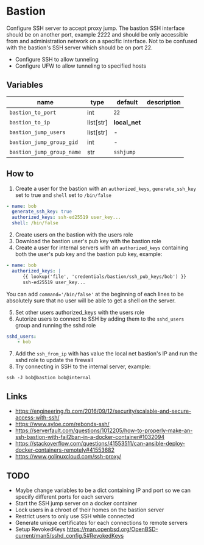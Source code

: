 # Bastion

Configure SSH server to accept proxy jump. The bastion SSH interface should be on another port, example 2222 and should be only accessible from and administration network on a specific interface. Not to be confused with the bastion's SSH server which should be on port 22.

-   Configure SSH to allow tunneling
-   Configure UFW to allow tunneling to specified hosts

## Variables

| name                      | type      | default       | description |
| ------------------------- | --------- | ------------- | ----------- |
| `bastion_to_port`         | int       | `22`          |             |
| `bastion_to_ip`           | list[str] | **local_net** |             |
| `bastion_jump_users`      | list[str] | -             |             |
| `bastion_jump_group_gid`  | int       | -             |             |
| `bastion_jump_group_name` | str       | `sshjump`     |             |

## How to

1. Create a user for the bastion with an `authorized_keys`, `generate_ssh_key` set to true and `shell` set to `/bin/false`

```yaml
- name: bob
  generate_ssh_key: true
  authorized_keys: ssh-ed25519 user_key...
  shell: /bin/false
```

2. Create users on the bastion with the users role
3. Download the bastion user's pub key with the bastion role
4. Create a user for internal servers with an `authorized_keys` containing both the user's pub key and the bastion pub key, example:

```yaml
- name: bob
  authorized_keys: |
      {{ lookup('file', 'credentials/bastion/ssh_pub_keys/bob') }}
      ssh-ed25519 user_key...
```

You can add `command='/bin/false'` at the beginning of each lines to be
absolutely sure that no user will be able to get a shell on the server.

5. Set other users authorized_keys with the users role
6. Autorize users to connect to SSH by adding them to the `sshd_users` group and running the sshd role

```yaml
sshd_users:
    - bob
```

7. Add the `ssh_from_ip` with has value the local net bastion's IP and run the sshd role to update the firewall
8. Try connecting in SSH to the internal server, example:

```
ssh -J bob@bastion bob@internal
```

## Links

-   <https://engineering.fb.com/2016/09/12/security/scalable-and-secure-access-with-ssh/>
-   <https://www.syloe.com/rebonds-ssh/>
-   <https://serverfault.com/questions/1012205/how-to-properly-make-an-ssh-bastion-with-fail2ban-in-a-docker-container#1032094>
-   <https://stackoverflow.com/questions/41553511/can-ansible-deploy-docker-containers-remotely#41553682>
-   <https://www.golinuxcloud.com/ssh-proxy/>

## TODO

-   Maybe change variables to be a dict containing IP and port so we can specify different ports for each servers
-   Start the SSH jump server on a docker container
-   Lock users in a chroot of their homes on the bastion server
-   Restrict users to only use SSH while connected
-   Generate unique certificates for each connections to remote servers
-   Setup RevokedKeys https://man.openbsd.org/OpenBSD-current/man5/sshd_config.5#RevokedKeys

